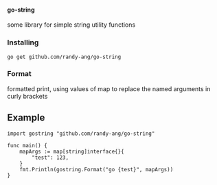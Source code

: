 #### go-string

some library for simple string utility functions

### Installing

```
go get github.com/randy-ang/go-string
```


### Format
formatted print, using values of map to replace the named arguments in curly brackets

## Example

```
import gostring "github.com/randy-ang/go-string"

func main() {
	mapArgs := map[string]interface{}{
		"test": 123,
	}
	fmt.Println(gostring.Format("go {test}", mapArgs))
}
```